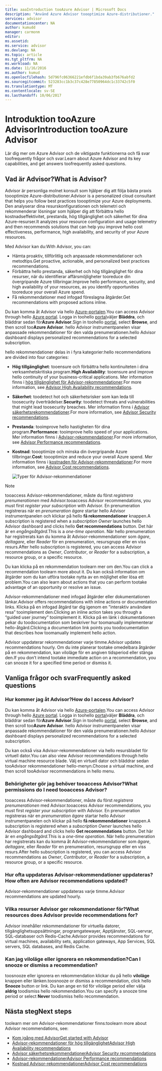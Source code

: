 ```yaml
---
title: aaaIntroduction tooAzure Advisor | Microsoft Docs
description: "Använd Azure Advisor toooptimize Azure-distributioner."
services: advisor
documentationcenter: NA
author: kumudd
manager: carmonm
editor: 
ms.assetid: 
ms.service: advisor
ms.devlang: NA
ms.topic: article
ms.tgt_pltfrm: NA
ms.workload: NA
ms.date: 11/16/2016
ms.author: kumud
ms.openlocfilehash: 5d796fc06366221efdb6f1bda39ab3fb676abfd2
ms.sourcegitcommit: 523283cc1b3c37c428e77850964dc1c33742c5f0
ms.translationtype: MT
ms.contentlocale: sv-SE
ms.lasthandoff: 10/06/2017
---
```

# <a name="introduction-tooazure-advisor"></a><span data-ttu-id="7399e-103">Introduktion tooAzure Advisor</span><span class="sxs-lookup"><span data-stu-id="7399e-103">Introduction tooAzure Advisor</span></span>

<span data-ttu-id="7399e-104">Lär dig mer om Azure Advisor och de viktigaste funktionerna och få svar toofrequently frågor och svar.</span><span class="sxs-lookup"><span data-stu-id="7399e-104">Learn about Azure Advisor and its key capabilities, and get answers toofrequently asked questions.</span></span>

## <a name="what-is-advisor"></a><span data-ttu-id="7399e-105">Vad är Advisor?</span><span class="sxs-lookup"><span data-stu-id="7399e-105">What is Advisor?</span></span>
<span data-ttu-id="7399e-106">Advisor är personliga molnet konsult som hjälper dig att följa bästa praxis toooptimize Azure-distributioner.</span><span class="sxs-lookup"><span data-stu-id="7399e-106">Advisor is a personalized cloud consultant that helps you follow best practices toooptimize your Azure deployments.</span></span> <span data-ttu-id="7399e-107">Den analyserar dina resurskonfigurationen och telemetri och rekommenderar lösningar som hjälper dig att förbättra hello kostnadseffektivitet, prestanda, hög tillgänglighet och säkerhet för dina Azure-resurser.</span><span class="sxs-lookup"><span data-stu-id="7399e-107">It analyzes your resource configuration and usage telemetry and then recommends solutions that can help you improve hello cost effectiveness, performance, high availability, and security of your Azure resources.</span></span>

<span data-ttu-id="7399e-108">Med Advisor kan du:</span><span class="sxs-lookup"><span data-stu-id="7399e-108">With Advisor, you can:</span></span>
* <span data-ttu-id="7399e-109">Hämta proaktiv, tillförlitlig och anpassade rekommendationer och metodtips.</span><span class="sxs-lookup"><span data-stu-id="7399e-109">Get proactive, actionable, and personalized best practices recommendations.</span></span> 
* <span data-ttu-id="7399e-110">Förbättra hello prestanda, säkerhet och hög tillgänglighet för dina resurser, när du identifierar affärsmöjligheter tooreduce din övergripande Azure tillbringar.</span><span class="sxs-lookup"><span data-stu-id="7399e-110">Improve hello performance, security, and high availability of your resources, as you identify opportunities tooreduce your overall Azure spend.</span></span>
* <span data-ttu-id="7399e-111">Få rekommendationer med infogad föreslagna åtgärder.</span><span class="sxs-lookup"><span data-stu-id="7399e-111">Get recommendations with proposed actions inline.</span></span>

<span data-ttu-id="7399e-112">Du kan komma åt Advisor via hello [Azure-portalen](https://aka.ms/azureadvisordashboard).</span><span class="sxs-lookup"><span data-stu-id="7399e-112">You can access Advisor through hello [Azure portal](https://aka.ms/azureadvisordashboard).</span></span> <span data-ttu-id="7399e-113">Logga in toohello [portal](https://portal.azure.com)väljer **Bläddra**, och bläddrar sedan för**Azure Advisor**.</span><span class="sxs-lookup"><span data-stu-id="7399e-113">Sign in toohello [portal](https://portal.azure.com), select **Browse**, and then scroll too**Azure Advisor**.</span></span> <span data-ttu-id="7399e-114">hello Advisor instrumentpanelen visar anpassade rekommendationer för den valda prenumerationen.</span><span class="sxs-lookup"><span data-stu-id="7399e-114">hello Advisor dashboard displays personalized recommendations for a selected subscription.</span></span> 

<span data-ttu-id="7399e-115">hello rekommendationer delas in i fyra kategorier:</span><span class="sxs-lookup"><span data-stu-id="7399e-115">hello recommendations are divided into four categories:</span></span> 

* <span data-ttu-id="7399e-116">**Hög tillgänglighet**: tooensure och förbättra hello kontinuiteten i dina verksamhetskritiska program.</span><span class="sxs-lookup"><span data-stu-id="7399e-116">**High Availability**: tooensure and improve hello continuity of your business-critical applications.</span></span> <span data-ttu-id="7399e-117">Mer information finns i [hög tillgänglighet för Advisor-rekommendationer](advisor-high-availability-recommendations.md).</span><span class="sxs-lookup"><span data-stu-id="7399e-117">For more information, see [Advisor High Availability recommendations](advisor-high-availability-recommendations.md).</span></span>

* <span data-ttu-id="7399e-118">**Säkerhet**: toodetect hot och säkerhetsrisker som kan leda till toosecurity överträdelser.</span><span class="sxs-lookup"><span data-stu-id="7399e-118">**Security**: toodetect threats and vulnerabilities that might lead toosecurity breaches.</span></span> <span data-ttu-id="7399e-119">Mer information finns i [Advisor säkerhetsrekommendationer](advisor-security-recommendations.md).</span><span class="sxs-lookup"><span data-stu-id="7399e-119">For more information, see [Advisor Security recommendations](advisor-security-recommendations.md).</span></span>

* <span data-ttu-id="7399e-120">**Prestanda**: tooimprove hello hastigheten för dina program.</span><span class="sxs-lookup"><span data-stu-id="7399e-120">**Performance**: tooimprove hello speed of your applications.</span></span> <span data-ttu-id="7399e-121">Mer information finns i [Advisor-rekommendationer](advisor-performance-recommendations.md).</span><span class="sxs-lookup"><span data-stu-id="7399e-121">For more information, see [Advisor Performance recommendations](advisor-performance-recommendations.md).</span></span>

* <span data-ttu-id="7399e-122">**Kostnad**: toooptimize och minska din övergripande Azure tillbringar.</span><span class="sxs-lookup"><span data-stu-id="7399e-122">**Cost**: toooptimize and reduce your overall Azure spend.</span></span> <span data-ttu-id="7399e-123">Mer information finns i [kostnaden för Advisor-rekommendationer](advisor-cost-recommendations.md).</span><span class="sxs-lookup"><span data-stu-id="7399e-123">For more information, see [Advisor Cost recommendations](advisor-cost-recommendations.md).</span></span>

  ![Typer för Advisor-rekommendationer](./media/advisor-overview/advisor-all-tab-examples.png)

> [!NOTE]
> <span data-ttu-id="7399e-125">tooaccess Advisor-rekommendationer, måste du först *registrera prenumerationen* med Advisor.</span><span class="sxs-lookup"><span data-stu-id="7399e-125">tooaccess Advisor recommendations, you must first *register your subscription* with Advisor.</span></span> <span data-ttu-id="7399e-126">En prenumeration registreras när en *prenumeration ägare* startar hello Advisor instrumentpanelen och klickar på hello **få rekommendationer** knappen.</span><span class="sxs-lookup"><span data-stu-id="7399e-126">A subscription is registered when a *subscription Owner* launches hello Advisor dashboard and clicks hello **Get recommendations** button.</span></span> <span data-ttu-id="7399e-127">Det här är en *engångsåtgärd*.</span><span class="sxs-lookup"><span data-stu-id="7399e-127">This is a *one-time operation*.</span></span> <span data-ttu-id="7399e-128">När hello prenumeration har registrerats kan du komma åt Advisor-rekommendationer som *ägare*, *deltagare*, eller *Reader* för en prenumeration, resursgrupp eller en viss resurs.</span><span class="sxs-lookup"><span data-stu-id="7399e-128">After hello subscription is registered, you can access Advisor recommendations as *Owner*, *Contributor*, or *Reader* for a subscription, a resource group, or a specific resource.</span></span>

<span data-ttu-id="7399e-129">Du kan klicka på en rekommendation toolearn mer om den.</span><span class="sxs-lookup"><span data-stu-id="7399e-129">You can click a recommendation toolearn more about it.</span></span> <span data-ttu-id="7399e-130">Du kan också information om åtgärder som du kan utföra tootake nytta av en möjlighet eller lösa ett problem.</span><span class="sxs-lookup"><span data-stu-id="7399e-130">You can also learn about actions that you can perform tootake advantage of an opportunity or resolve an issue.</span></span> 

<span data-ttu-id="7399e-131">Advisor-rekommendationer med infogad åtgärder eller dokumentationen länkar.</span><span class="sxs-lookup"><span data-stu-id="7399e-131">Advisor offers recommendations with inline actions or documentation links.</span></span> <span data-ttu-id="7399e-132">Klicka på en infogad åtgärd tar dig igenom en ”interaktiv användare resa” tooimplement den.</span><span class="sxs-lookup"><span data-stu-id="7399e-132">Clicking an inline action takes you through a “guided user journey” tooimplement it.</span></span> <span data-ttu-id="7399e-133">Klicka på en länk i dokumentationen pekar du toodocumentation som beskriver hur toomanually implementerar hello-åtgärd.</span><span class="sxs-lookup"><span data-stu-id="7399e-133">Clicking a documentation link points you toodocumentation that describes how toomanually implement hello action.</span></span> 

<span data-ttu-id="7399e-134">Advisor uppdaterar rekommendationer varje timme.</span><span class="sxs-lookup"><span data-stu-id="7399e-134">Advisor updates recommendations hourly.</span></span> <span data-ttu-id="7399e-135">Om du inte planerar tootake omedelbara åtgärder på en rekommendation, kan viloläge för en angiven tidsperiod eller stänga den.</span><span class="sxs-lookup"><span data-stu-id="7399e-135">If you don’t intend tootake immediate action on a recommendation, you can snooze it for a specified time period or dismiss it.</span></span> 

## <a name="frequently-asked-questions"></a><span data-ttu-id="7399e-136">Vanliga frågor och svar</span><span class="sxs-lookup"><span data-stu-id="7399e-136">Frequently asked questions</span></span>

### <a name="how-do-i-access-advisor"></a><span data-ttu-id="7399e-137">Hur kommer jag åt Advisor?</span><span class="sxs-lookup"><span data-stu-id="7399e-137">How do I access Advisor?</span></span>
<span data-ttu-id="7399e-138">Du kan komma åt Advisor via hello [Azure-portalen](https://aka.ms/azureadvisordashboard).</span><span class="sxs-lookup"><span data-stu-id="7399e-138">You can access Advisor through hello [Azure portal](https://aka.ms/azureadvisordashboard).</span></span> <span data-ttu-id="7399e-139">Logga in toohello [portal](https://portal.azure.com)väljer **Bläddra**, och bläddrar sedan för**Azure Advisor**.</span><span class="sxs-lookup"><span data-stu-id="7399e-139">Sign in toohello [portal](https://portal.azure.com), select **Browse**, and then scroll too**Azure Advisor**.</span></span> <span data-ttu-id="7399e-140">hello Advisor instrumentpanelen visar anpassade rekommendationer för den valda prenumerationen.</span><span class="sxs-lookup"><span data-stu-id="7399e-140">hello Advisor dashboard displays personalized recommendations for a selected subscription.</span></span> 

<span data-ttu-id="7399e-141">Du kan också visa Advisor-rekommendationer via hello resursbladet för virtuell dator.</span><span class="sxs-lookup"><span data-stu-id="7399e-141">You can also view Advisor recommendations through hello virtual machine resource blade.</span></span> <span data-ttu-id="7399e-142">Välj en virtuell dator och bläddrar sedan tooAdvisor rekommendationer hello-menyn.</span><span class="sxs-lookup"><span data-stu-id="7399e-142">Choose a virtual machine, and then scroll tooAdvisor recommendations in hello menu.</span></span> 

### <a name="what-permissions-do-i-need-tooaccess-advisor"></a><span data-ttu-id="7399e-143">Behörigheter gör jag behöver tooaccess Advisor?</span><span class="sxs-lookup"><span data-stu-id="7399e-143">What permissions do I need tooaccess Advisor?</span></span>

<span data-ttu-id="7399e-144">tooaccess Advisor-rekommendationer, måste du först *registrera prenumerationen* med Advisor.</span><span class="sxs-lookup"><span data-stu-id="7399e-144">tooaccess Advisor recommendations, you must first *register your subscription* with Advisor.</span></span> <span data-ttu-id="7399e-145">En prenumeration registreras när en *prenumeration ägare* startar hello Advisor instrumentpanelen och klickar på hello **få rekommendationer** knappen.</span><span class="sxs-lookup"><span data-stu-id="7399e-145">A subscription is registered when a *subscription Owner* launches hello Advisor dashboard and clicks hello **Get recommendations** button.</span></span> <span data-ttu-id="7399e-146">Det här är en *engångsåtgärd*.</span><span class="sxs-lookup"><span data-stu-id="7399e-146">This is a *one-time operation*.</span></span> <span data-ttu-id="7399e-147">När hello prenumeration har registrerats kan du komma åt Advisor-rekommendationer som *ägare*, *deltagare*, eller *Reader* för en prenumeration, resursgrupp eller en viss resurs.</span><span class="sxs-lookup"><span data-stu-id="7399e-147">After hello subscription is registered, you can access Advisor recommendations as *Owner*, *Contributor*, or *Reader* for a subscription, a resource group, or a specific resource.</span></span>

### <a name="how-often-are-advisor-recommendations-updated"></a><span data-ttu-id="7399e-148">Hur ofta uppdateras Advisor-rekommendationer uppdateras?</span><span class="sxs-lookup"><span data-stu-id="7399e-148">How often are Advisor recommendations updated?</span></span>

<span data-ttu-id="7399e-149">Advisor-rekommendationer uppdateras varje timme.</span><span class="sxs-lookup"><span data-stu-id="7399e-149">Advisor recommendations are updated hourly.</span></span>

### <a name="what-resources-does-advisor-provide-recommendations-for"></a><span data-ttu-id="7399e-150">Vilka resurser Advisor ger rekommendationer för?</span><span class="sxs-lookup"><span data-stu-id="7399e-150">What resources does Advisor provide recommendations for?</span></span>

<span data-ttu-id="7399e-151">Advisor innehåller rekommendationer för virtuella datorer, tillgänglighetsuppsättningar, programgatewayer, Apptjänster, SQL-servrar, SQL-databaser och Redis-Cache.</span><span class="sxs-lookup"><span data-stu-id="7399e-151">Advisor provides recommendations for virtual machines, availability sets, application gateways, App Services, SQL servers, SQL databases, and Redis Cache.</span></span>

### <a name="can-i-snooze-or-dismiss-a-recommendation"></a><span data-ttu-id="7399e-152">Kan jag viloläge eller ignorera en rekommendation?</span><span class="sxs-lookup"><span data-stu-id="7399e-152">Can I snooze or dismiss a recommendation?</span></span>

<span data-ttu-id="7399e-153">toosnooze eller ignorera en rekommendation klickar du på hello **viloläge** knappen eller länken.</span><span class="sxs-lookup"><span data-stu-id="7399e-153">toosnooze or dismiss a recommendation, click hello **Snooze** button or link.</span></span> <span data-ttu-id="7399e-154">Du kan ange en tid för viloläge period eller välja **aldrig** toodismiss hello rekommendation.</span><span class="sxs-lookup"><span data-stu-id="7399e-154">You can specify a snooze time period or select **Never** toodismiss hello recommendation.</span></span>

## <a name="next-steps"></a><span data-ttu-id="7399e-155">Nästa steg</span><span class="sxs-lookup"><span data-stu-id="7399e-155">Next steps</span></span>

<span data-ttu-id="7399e-156">toolearn mer om Advisor-rekommendationer finns:</span><span class="sxs-lookup"><span data-stu-id="7399e-156">toolearn more about Advisor recommendations, see:</span></span>

* [<span data-ttu-id="7399e-157">Kom igång med Advisor</span><span class="sxs-lookup"><span data-stu-id="7399e-157">Get started with Advisor</span></span>](advisor-get-started.md)
* [<span data-ttu-id="7399e-158">Advisor-rekommendationer för hög tillgänglighet</span><span class="sxs-lookup"><span data-stu-id="7399e-158">Advisor High Availability recommendations</span></span>](advisor-high-availability-recommendations.md)
* [<span data-ttu-id="7399e-159">Advisor säkerhetsrekommendationer</span><span class="sxs-lookup"><span data-stu-id="7399e-159">Advisor Security recommendations</span></span>](advisor-security-recommendations.md)
* [<span data-ttu-id="7399e-160">Advisor-rekommendationer</span><span class="sxs-lookup"><span data-stu-id="7399e-160">Advisor Performance recommendations</span></span>](advisor-performance-recommendations.md)
* [<span data-ttu-id="7399e-161">Kostnad Advisor-rekommendationer</span><span class="sxs-lookup"><span data-stu-id="7399e-161">Advisor Cost recommendations</span></span>](advisor-cost-recommendations.md)
